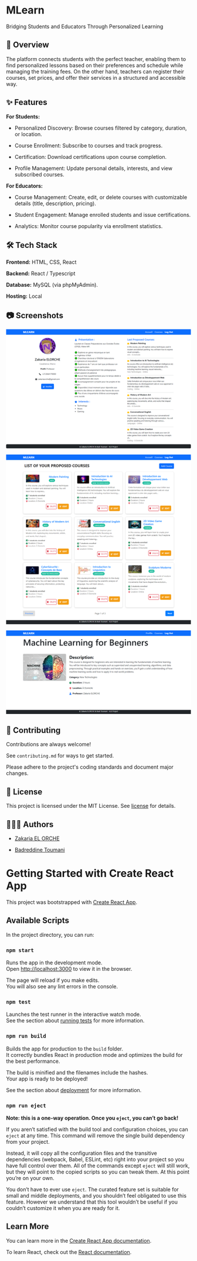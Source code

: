 
# MLearn

Bridging Students and Educators Through Personalized Learning

## 📖 Overview

The platform connects students with the perfect teacher, enabling them to find personalized lessons based on their preferences and schedule while managing the training fees. On the other hand, teachers can register their courses, set prices, and offer their services in a structured and accessible way.

## ✨ Features

**For Students:**
- Personalized Discovery: Browse courses filtered by category, duration, or location.

- Course Enrollment: Subscribe to courses and track progress.

- Certification: Download certifications upon course completion.

- Profile Management: Update personal details, interests, and view subscribed courses.

**For Educators:**
- Course Management: Create, edit, or delete courses with customizable details (title, description, pricing).

- Student Engagement: Manage enrolled students and issue certifications.

- Analytics: Monitor course popularity via enrollment statistics.

## 🛠 Tech Stack

**Frontend:** HTML, CSS, React

**Backend:** React / Typescript

**Database:** MySQL (via phpMyAdmin).

**Hosting:** Local


## 📷 Screenshots

![Profile](https://github.com/ezakariaa/mlearn/blob/a60fa50c5aeb00bb4bc7866db4bee4acb87a313b/02-Profile.png)

![List of Courses](https://github.com/ezakariaa/mlearn/blob/a60fa50c5aeb00bb4bc7866db4bee4acb87a313b/04-ListCourses.png)

![Course Details](https://github.com/ezakariaa/mlearn/blob/a60fa50c5aeb00bb4bc7866db4bee4acb87a313b/05-DetailCourse.png)


## 🤝 Contributing

Contributions are always welcome!

See `contributing.md` for ways to get started.

Please adhere to the project's coding standards and document major changes.


## 📜 License

This project is licensed under the MIT License. See [license](https://choosealicense.com/licenses/mit/) for details.


## 👨🏻‍💻 Authors

- [Zakaria EL ORCHE](https://github.com/ezakariaa)

- [Badreddine Toumani](https://github.com/Badrdineyk)

# Getting Started with Create React App

This project was bootstrapped with [Create React App](https://github.com/facebook/create-react-app).

## Available Scripts

In the project directory, you can run:

### `npm start`

Runs the app in the development mode.\
Open [http://localhost:3000](http://localhost:3000) to view it in the browser.

The page will reload if you make edits.\
You will also see any lint errors in the console.

### `npm test`

Launches the test runner in the interactive watch mode.\
See the section about [running tests](https://facebook.github.io/create-react-app/docs/running-tests) for more information.

### `npm run build`

Builds the app for production to the `build` folder.\
It correctly bundles React in production mode and optimizes the build for the best performance.

The build is minified and the filenames include the hashes.\
Your app is ready to be deployed!

See the section about [deployment](https://facebook.github.io/create-react-app/docs/deployment) for more information.

### `npm run eject`

**Note: this is a one-way operation. Once you `eject`, you can’t go back!**

If you aren’t satisfied with the build tool and configuration choices, you can `eject` at any time. This command will remove the single build dependency from your project.

Instead, it will copy all the configuration files and the transitive dependencies (webpack, Babel, ESLint, etc) right into your project so you have full control over them. All of the commands except `eject` will still work, but they will point to the copied scripts so you can tweak them. At this point you’re on your own.

You don’t have to ever use `eject`. The curated feature set is suitable for small and middle deployments, and you shouldn’t feel obligated to use this feature. However we understand that this tool wouldn’t be useful if you couldn’t customize it when you are ready for it.

## Learn More

You can learn more in the [Create React App documentation](https://facebook.github.io/create-react-app/docs/getting-started).

To learn React, check out the [React documentation](https://reactjs.org/).
